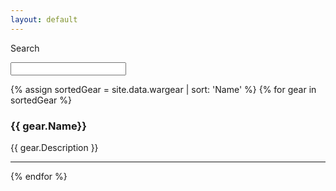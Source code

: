 ```yaml
---
layout: default
---
```


<label for="searchbox">Search</label>
<!--<input type="search" oninput="setTimeout(function(){liveSearch();},500);" id="searchbox" >-->
<input type="search" id="searchbox" >

{% assign sortedGear = site.data.wargear | sort: 'Name' %}
{% for gear in sortedGear %}
<div class="card">
  <h3>{{ gear.Name}}</h3>
  <p>
    {{ gear.Description }}
    <!--<br />
    <span class="reference">
      {{ gear.reference }}
    </span>-->
  </p>
  <hr />
</div>
{% endfor %}
